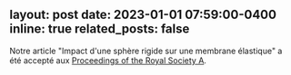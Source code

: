layout: post
date: 2023-01-01 07:59:00-0400
inline: true
related_posts: false
---

Notre article "Impact d'une sphère rigide sur une membrane élastique" a été accepté aux [Proceedings of the Royal Society A](https://royalsocietypublishing.org/doi/10.1098/rspa.2022.0340).